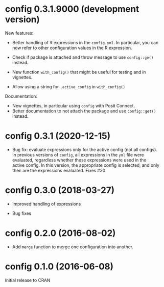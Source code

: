 # config 0.3.1.9000 (development version)

New features:

- Better handling of R expressions in the `config.yml`.  In particular, you can 
now refer to other configuration values in the R expression.

- Check if package is attached and throw message to use `config::ge()` instead.

- New function `with_config()` that might be useful for testing and in vignettes.

- Allow using a string for `.active_config` in `with_config()`


Documentation:

- New vignettes, in particular using `config` with Posit Connect.
- Better documentation to not attach the package and use `config::get()` instead.


# config 0.3.1 (2020-12-15)

* Bug fix: evaluate expressions only for the active config (not all configs). In
previous versions of `config`, all expressions in the `yml` file were evaluated,
regardless whether these expressions were used in the active config.  In this
version, the appropriate config is selected, and only then are the expressions
evaluated.  Fixes #20

# config 0.3.0 (2018-03-27)

* Improved handling of expressions

* Bug fixes

# config 0.2.0 (2016-08-02)

* Add `merge` function to merge one configuration into another.


# config 0.1.0 (2016-06-08)

Initial release to CRAN
